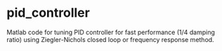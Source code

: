# pid_controller
Matlab code for tuning PID controller for fast performance (1/4 damping ratio) using Ziegler-Nichols closed loop or frequency response method.
